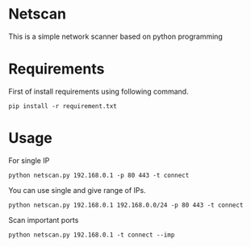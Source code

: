 # Netscan
This is a simple network scanner based on python programming

# Requirements

First of install requirements using following command.
```
pip install -r requirement.txt
```
# Usage

For single IP
```
python netscan.py 192.168.0.1 -p 80 443 -t connect
```
You can use single and give range of IPs.
```
python netscan.py 192.168.0.1 192.168.0.0/24 -p 80 443 -t connect
```
Scan important ports
```
python netscan.py 192.168.0.1 -t connect --imp
```

